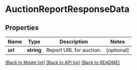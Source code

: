 # AuctionReportResponseData

## Properties
Name | Type | Description | Notes
------------ | ------------- | ------------- | -------------
**url** | **string** | Report URL for auction. | [optional] 

[[Back to Model list]](../README.md#documentation-for-models) [[Back to API list]](../README.md#documentation-for-api-endpoints) [[Back to README]](../README.md)


